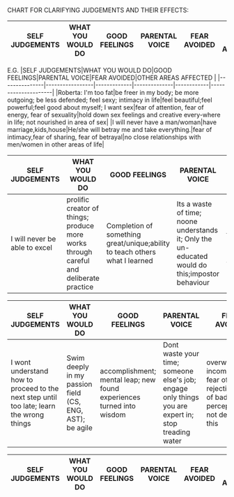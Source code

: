CHART FOR CLARIFYING JUDGEMENTS AND THEIR EFFECTS:

|SELF JUDGEMENTS|WHAT YOU WOULD DO|GOOD FEELINGS|PARENTAL VOICE|FEAR AVOIDED|OTHER AREAS AFFECTED |
|---------------|-----------------|-------------|--------------|------------|---------------------|

E.G.
|SELF JUDGEMENTS|WHAT YOU WOULD DO|GOOD FEELINGS|PARENTAL VOICE|FEAR AVOIDED|OTHER AREAS AFFECTED |
|---------------|-----------------|-------------|--------------|------------|---------------------|
|Roberta: I'm too fat|be freer in my body; be more outgoing; be less defended; feel sexy; intimacy in life|feel beautiful;feel powerful;feel good about myself; I want sex|fear of attention, fear of energy, fear of sexuality|hold down sex feelings and creative every-where in life; not nourished in area of sex|
|I will never have a man/woman|have marriage,kids,house|He/she will betray me and take everything.|fear of intimacy,fear of sharing, fear of betrayal|no close relationships with men/women in other areas of life|

|SELF JUDGEMENTS|WHAT YOU WOULD DO|GOOD FEELINGS|PARENTAL VOICE|FEAR AVOIDED|OTHER AREAS AFFECTED |
|---------------|-----------------|-------------|--------------|------------|---------------------|
|I will never be able to excel|prolific creator of things; produce more works through careful and deliberate practice|Completion of something great/unique;ability to teach others what I learned|Its a waste of time; noone understands it; Only the un-educated would do this;impostor behaviour|Fear of denial from others; rejection; blame; abandonment|No voice in the scheme of things, powerless; unable to influence/mentor|

|SELF JUDGEMENTS|WHAT YOU WOULD DO|GOOD FEELINGS|PARENTAL VOICE|FEAR AVOIDED|OTHER AREAS AFFECTED |
|---------------|-----------------|-------------|--------------|------------|---------------------|
|I wont understand how to proceed to the next step until too late; learn the wrong things|Swim deeply in my passion field (CS, ENG, AST); be agile|accomplishment; mental leap; new found experiences turned into wisdom|Dont waste your time; someone else's job; engage only things you are expert in; stop treading water|overwhelming incompetence; fear of rejection; fear of bad perception;Do not deserve this|Cannot drive conversation on important matters; superficial relationships|

|SELF JUDGEMENTS|WHAT YOU WOULD DO|GOOD FEELINGS|PARENTAL VOICE|FEAR AVOIDED|OTHER AREAS AFFECTED |
|---------------|-----------------|-------------|--------------|------------|---------------------|
